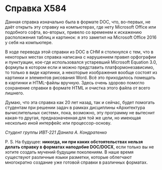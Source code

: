 # Справка X584

Данная справка изначально была в формате DOC, что, во-первых, не даёт открыть
эту справку на компьютерах, где нету Microsoft Office или подобного софта,
во-вторых, привело со временем к искажению расположения таблиц и картинок: я
это заметил на Microsoft Office 2016 у себя на компьютере.

В ходе перевода этой справки из DOC в CHM я столкнулся с тем, что в некоторых
местах справка написана с нарушением правил орфографии и пунктуации, кое-где
использовался устаревший Microsoft Equation 3.0, формулы в котором если и можно
представить платформонезависимо, то только в виде картинки, а некоторые
изображения вообще состоят из картинки и элементов рисования Word. Всё это
приходилось помещать в картинки и HTML-файлы вручную. Здесь очень здорово
помогло сохранение справки в формате HTML и очистка этого файла от всего
лишнего.

Думаю, что эта справка как 20 лет назад, так и сейчас, будет помогать студентам
при решении задач в рамках дисциплины «Архитектура вычислительных систем»,
пока, возможно, эту программу не вытеснит какая-то другая, предназначенная для
той же цели, но имеющая несколько иной интерфейс или процессор-основу.

*Студент группы ИВТ-221 Данила А. Кондратенко*

P. S. На будущее: **никогда, ни при каких обстоятельствах нельзя делать справку
в форматах наподобие DOC/DOCX**, если только вы не хотите создать мучений
будущим поколениям. В наше время существуют различные языки разметки, которые
облегчают многократно создание уже готовой справки в различных форматах.
